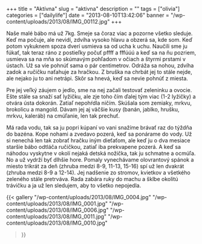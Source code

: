 +++
title = "Aktívna"
slug = "aktivna"
description = ""
tags = ["olivia"]
categories = ["dailylife"]
date = "2013-08-10T13:42:06"
banner = "/wp-content/uploads/2013/08/IMG_00112.jpg"
+++

Naše malé bábo má už 7kg. Smeje sa čoraz viac a pozorne všetko sleduje. Keď ma počuje, ale nevidí, zdvíha vysoko hlavu a obzerá sa, kde som. Keď potom vykuknem spoza dverí
usmieva sa od ucha k uchu. Naučili sme ju fúkať, tak teraz ráno z postieľky počuť pffff a fffúúú a
keď sa na ňu pozriem, usmieva sa na mňa so skúmavým pohľadom v očiach a štyrmi prstami v ústach. Už
sa vie pohnúť sama o pár centimetrov. Odráža sa nohou, zdvíha zadok a ručičku naťahuje za hračkou.
Z bruška na chrbát jej to stále nejde, ale nejako ju to ani netrápi. Skôr sa hnevá, keď sa nevie
pohnúť z miesta.

Pre jej veľký záujem o jedlo, sme na nej začali testovať zeleninku a ovocie. Ešte stále sa snaží sať
lyžičku, ale zje toho čím ďalej tým viac (1-2 lyžičky) a otvára ústa dokorán. Zatiaľ nepohŕdla
ničím. Skúšala som zemiaky, mrkvu, brokolicu a mangold. Dávam jej aj väčšie kusy (banán, jablko,
hrušku, mrkvu, kaleráb) na cmúľanie, len tak prechuť.

Má rada vodu, tak sa ju popri kúpaní vo vani snažíme brávať raz do týždňa do bazéna. Kope nohami a
zvedavo pozerá, keď sa ponárame do vody. Už si nenechá len tak zobrať hračku iným dieťaťom, ale keď
ju o dva mesiace staršie bábo odtláča ručičkou, zatiaľ iba prekvapene pozerá. A keď sa náhodou
vyskytne v okolí nejaká detská nožička, tak ju schmatne a ocmúľa. No a už vydrží byť dlhšie hore.
Pomaly vynechávame olovrantový spánok a miesto trikrát za deň (zhruba medzi 8-9, 11-13, 15-16) spí
už len dvakrát (zhruba medzi 8-9 a 12-14). Jej nadšenie zo stromov, kvietkov a všetkého zeleného
stále pretrváva. Rada zabára ruky do machu a šklbe okolitú trávičku a ja už len sledujem, aby to
všetko nepojedla.

{{< gallery
    "/wp-content/uploads/2013/08/IMG_0004.jpg"
    "/wp-content/uploads/2013/08/IMG_0001.jpg"
    "/wp-content/uploads/2013/08/IMG_0006.jpg"
    "/wp-content/uploads/2013/08/IMG_0011.jpg"
    "/wp-content/uploads/2013/08/IMG_0010.jpg"
>}}
